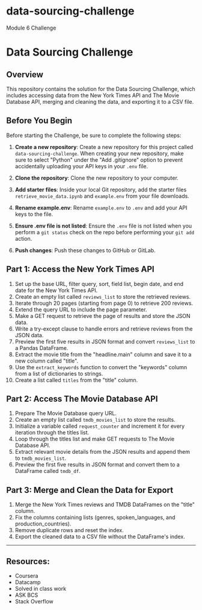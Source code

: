 # data-sourcing-challenge
Module 6 Challenge
# Data Sourcing Challenge

## Overview
This repository contains the solution for the Data Sourcing Challenge, which includes accessing data from the New York Times API and The Movie Database API, merging and cleaning the data, and exporting it to a CSV file.

## Before You Begin
Before starting the Challenge, be sure to complete the following steps:

1. **Create a new repository**: Create a new repository for this project called `data-sourcing-challenge`. When creating your new repository, make sure to select "Python" under the "Add .gitignore" option to prevent accidentally uploading your API keys in your `.env` file.

2. **Clone the repository**: Clone the new repository to your computer.

3. **Add starter files**: Inside your local Git repository, add the starter files `retrieve_movie_data.ipynb` and `example.env` from your file downloads.

4. **Rename example.env**: Rename `example.env` to `.env` and add your API keys to the file.

5. **Ensure .env file is not listed**: Ensure the `.env` file is not listed when you perform a `git status` check on the repo before performing your `git add` action.

6. **Push changes**: Push these changes to GitHub or GitLab.

## Part 1: Access the New York Times API
1. Set up the base URL, filter query, sort, field list, begin date, and end date for the New York Times API.
2. Create an empty list called `reviews_list` to store the retrieved reviews.
3. Iterate through 20 pages (starting from page 0) to retrieve 200 reviews.
4. Extend the query URL to include the page parameter.
5. Make a GET request to retrieve the page of results and store the JSON data.
6. Write a try-except clause to handle errors and retrieve reviews from the JSON data.
7. Preview the first five results in JSON format and convert `reviews_list` to a Pandas DataFrame.
8. Extract the movie title from the "headline.main" column and save it to a new column called "title".
9. Use the `extract_keywords` function to convert the "keywords" column from a list of dictionaries to strings.
10. Create a list called `titles` from the "title" column.

## Part 2: Access The Movie Database API
1. Prepare The Movie Database query URL.
2. Create an empty list called `tmdb_movies_list` to store the results.
3. Initialize a variable called `request_counter` and increment it for every iteration through the titles list.
4. Loop through the titles list and make GET requests to The Movie Database API.
5. Extract relevant movie details from the JSON results and append them to `tmdb_movies_list`.
6. Preview the first five results in JSON format and convert them to a DataFrame called `tmdb_df`.

## Part 3: Merge and Clean the Data for Export
1. Merge the New York Times reviews and TMDB DataFrames on the "title" column.
2. Fix the columns containing lists (genres, spoken_languages, and production_countries).
3. Remove duplicate rows and reset the index.
4. Export the cleaned data to a CSV file without the DataFrame's index.

---
## Resources:
- Coursera
- Datacamp
- Solved in class work
- ASK BCS
- Stack Overflow
